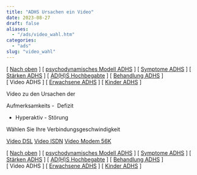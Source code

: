 ```yaml
---
title: "ADHS Ursachen ein Video"
date: 2023-08-27
draft: false
aliases:
  - "/ads/video_wahl.htm"
categories:
  - "ads"
slug: "video_wahl"
---
```


[ [Nach oben](ads.html) ] [ [psychodynamisches Modell ADHS](ich_adhs.htm) ] [ [Symptome ADHS](symptome.htm) ] [ [Stärken ADHS](adhs-staerken.htm) ] [ [AD(H)S Hochbegabte](adhs-hochbegabt/index.htm) ] [ [Behandlung ADHS](behandlung/behandlung_von_ads__adhs.htm) ] [ Video ADHS ] [ [Erwachsene ADHS](ads-erwachsen/ads-erwachsen.htm) ] [ [Kinder ADHS](ads-kind/ads__adhs_kinder.htm) ]

Video zu den Ursachen der

Aufmerksamkeits -  Defizit
- Hyperaktiv - Störung

Wählen Sie Ihre
Verbindungsgeschwindigkeit

[Video
DSL](https://blz.borderliner.ch/ads/video_dsl.htm) [Video ISDN](https://blz.borderliner.ch/ads/video_isdn.htm) [Video Modem 56K](https://blz.borderliner.ch/ads/video_mod.htm)

[ [Nach oben](ads.html) ] [ [psychodynamisches Modell ADHS](ich_adhs.htm) ] [ [Symptome ADHS](symptome.htm) ] [ [Stärken ADHS](adhs-staerken.htm) ] [ [AD(H)S Hochbegabte](adhs-hochbegabt/index.htm) ] [ [Behandlung ADHS](behandlung/behandlung_von_ads__adhs.htm) ] [ Video ADHS ] [ [Erwachsene ADHS](ads-erwachsen/ads-erwachsen.htm) ] [ [Kinder ADHS](ads-kind/ads__adhs_kinder.htm) ]